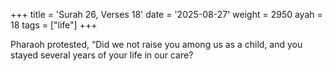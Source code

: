 +++
title = 'Surah 26, Verses 18'
date = '2025-08-27'
weight = 2950
ayah = 18
tags = ["life"]
+++

Pharaoh protested, “Did we not raise you among us as a child, and you stayed several years of your life in our care?